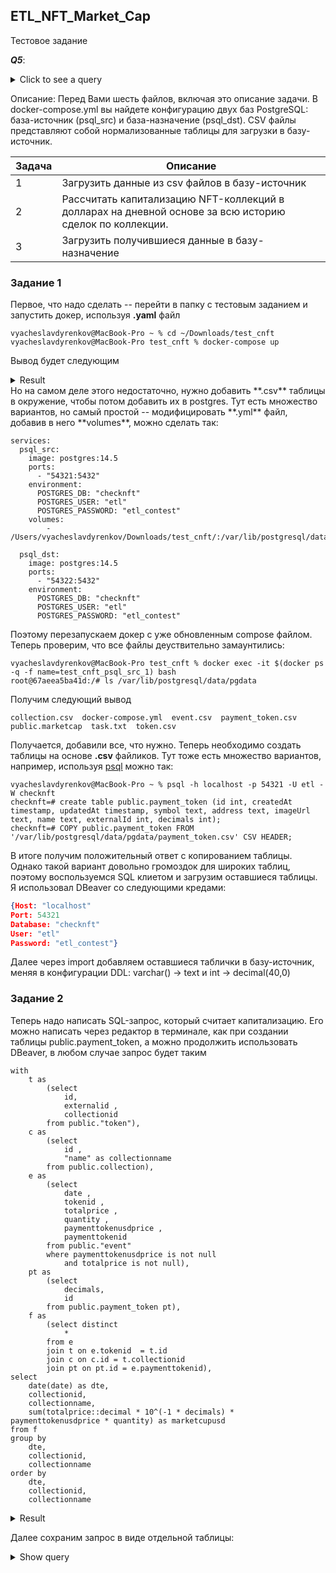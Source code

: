 ## ETL_NFT_Market_Cap

Тестовое задание

***Q5***:
<details> 
    <summary markdown="span">Click to see a query</summary>

```bigquery
WITH
  session_time_distr AS (
  SELECT
    TIMESTAMP_DIFF(finish_at, starts_at, minute) AS session_time,
    COUNT(*) AS cnt_session_time
  FROM
    `sixth-firmament-337908.homework_tier.sessions_inactivity_mart`
  GROUP BY
    session_time ),
  session_time_distr_with_proportion AS (
  SELECT
    *,
    cnt_session_time / SUM(cnt_session_time) OVER() AS proportion
  FROM
    session_time_distr )
SELECT
  *,
  SUM(proportion) OVER(ORDER BY session_time ASC) AS cum_distr_session_time
FROM
  session_time_distr_with_proportion
```

</details>

Описание:   Перед Вами шесть файлов, включая это описание задачи. В docker-compose.yml вы найдете конфигурацию
            двух баз PostgreSQL: база-источник (psql_src) и база-назначение (psql_dst). CSV файлы представляют собой
            нормализованные таблицы для загрузки в базу-источник.

| Задача      | Описание |
| ----------- | ----------- |
| 1      | Загрузить данные из csv файлов в базу-источник       |
| 2   | Рассчитать капитализацию NFT-коллекций в долларах на дневной основе за всю историю сделок по коллекции.        |
| 3 |Загрузить получившиеся данные в базу-назначение |

### Задание 1

Первое, что надо сделать -- перейти в папку с тестовым заданием и запустить докер, используя **.yaml** файл

```shell script
vyacheslavdyrenkov@MacBook-Pro ~ % cd ~/Downloads/test_cnft
vyacheslavdyrenkov@MacBook-Pro test_cnft % docker-compose up                  
```
Вывод будет следующим
<details> 
    <summary markdown="span">Result</summary>
```shell script
Starting test_cnft_psql_src_1 ... done
Starting test_cnft_psql_dst_1 ... done
Attaching to test_cnft_psql_dst_1, test_cnft_psql_src_1
psql_dst_1  | 
psql_dst_1  | PostgreSQL Database directory appears to contain a database; Skipping initialization
psql_dst_1  | 
psql_dst_1  | 2022-09-13 21:22:06.936 UTC [1] LOG:  starting PostgreSQL 14.5 (Debian 14.5-1.pgdg110+1) on x86_64-pc-linux-gnu, compiled by gcc (Debian 10.2.1-6) 10.2.1 20210110, 64-bit
psql_dst_1  | 2022-09-13 21:22:06.936 UTC [1] LOG:  listening on IPv4 address "0.0.0.0", port 5432
psql_dst_1  | 2022-09-13 21:22:06.936 UTC [1] LOG:  listening on IPv6 address "::", port 5432
psql_dst_1  | 2022-09-13 21:22:06.939 UTC [1] LOG:  listening on Unix socket "/var/run/postgresql/.s.PGSQL.5432"
psql_dst_1  | 2022-09-13 21:22:06.945 UTC [26] LOG:  database system was interrupted; last known up at 2022-09-13 21:20:10 UTC
psql_src_1  | 
psql_src_1  | PostgreSQL Database directory appears to contain a database; Skipping initialization
psql_src_1  | 
psql_src_1  | 2022-09-13 21:22:06.980 UTC [1] LOG:  starting PostgreSQL 14.5 (Debian 14.5-1.pgdg110+1) on x86_64-pc-linux-gnu, compiled by gcc (Debian 10.2.1-6) 10.2.1 20210110, 64-bit
psql_src_1  | 2022-09-13 21:22:06.981 UTC [1] LOG:  listening on IPv4 address "0.0.0.0", port 5432
psql_src_1  | 2022-09-13 21:22:06.981 UTC [1] LOG:  listening on IPv6 address "::", port 5432
psql_src_1  | 2022-09-13 21:22:06.984 UTC [1] LOG:  listening on Unix socket "/var/run/postgresql/.s.PGSQL.5432"
psql_src_1  | 2022-09-13 21:22:06.990 UTC [26] LOG:  database system was interrupted; last known up at 2022-09-13 21:20:10 UTC
psql_dst_1  | 2022-09-13 21:22:07.121 UTC [26] LOG:  database system was not properly shut down; automatic recovery in progress
psql_dst_1  | 2022-09-13 21:22:07.123 UTC [26] LOG:  redo starts at 0/1727BA8
psql_dst_1  | 2022-09-13 21:22:07.123 UTC [26] LOG:  invalid record length at 0/1727BE0: wanted 24, got 0
psql_dst_1  | 2022-09-13 21:22:07.123 UTC [26] LOG:  redo done at 0/1727BA8 system usage: CPU: user: 0.00 s, system: 0.00 s, elapsed: 0.00 s
psql_dst_1  | 2022-09-13 21:22:07.132 UTC [1] LOG:  database system is ready to accept connections
psql_src_1  | 2022-09-13 21:22:07.151 UTC [26] LOG:  database system was not properly shut down; automatic recovery in progress
psql_src_1  | 2022-09-13 21:22:07.154 UTC [26] LOG:  redo starts at 0/93D8BC8
psql_src_1  | 2022-09-13 21:22:07.154 UTC [26] LOG:  invalid record length at 0/93D8C00: wanted 24, got 0
psql_src_1  | 2022-09-13 21:22:07.154 UTC [26] LOG:  redo done at 0/93D8BC8 system usage: CPU: user: 0.00 s, system: 0.00 s, elapsed: 0.00 s
psql_src_1  | 2022-09-13 21:22:07.162 UTC [1] LOG:  database system is ready to accept connections
```
</details>
Но на самом деле этого недостаточно, нужно добавить **.csv** таблицы в окружение, чтобы потом добавить их в postgres.
Тут есть множество вариантов, но самый простой -- модифицировать **.yml** файл, добавив в него **volumes**, можно сделать так:

```shell script 
services:
  psql_src:
    image: postgres:14.5
    ports:
      - "54321:5432"
    environment:
      POSTGRES_DB: "checknft"
      POSTGRES_USER: "etl"
      POSTGRES_PASSWORD: "etl_contest"
    volumes:
        - /Users/vyacheslavdyrenkov/Downloads/test_cnft/:/var/lib/postgresql/data/pgdata

  psql_dst:
    image: postgres:14.5
    ports:
      - "54322:5432"
    environment:
      POSTGRES_DB: "checknft"
      POSTGRES_USER: "etl"
      POSTGRES_PASSWORD: "etl_contest"
```
Поэтому перезапускаем докер с уже обновленным compose файлом. Теперь проверим, что все файлы деуствительно замаунтились:

```shell script 
vyacheslavdyrenkov@MacBook-Pro test_cnft % docker exec -it $(docker ps -q -f name=test_cnft_psql_src_1) bash
root@67aeea5ba41d:/# ls /var/lib/postgresql/data/pgdata
```
Получим следующий вывод
```text
collection.csv	docker-compose.yml  event.csv  payment_token.csv  public.marketcap  task.txt  token.csv
```
Получается, добавили все, что нужно. Теперь необходимо создать таблицы на основе **.csv** файликов. Тут тоже есть множество вариантов, например, используя [psql](https://hub.docker.com/_/postgres/) можно так:
```
vyacheslavdyrenkov@MacBook-Pro ~ % psql -h localhost -p 54321 -U etl -W checknft 
checknft=# create table public.payment_token (id int, createdAt timestamp, updatedAt timestamp, symbol text, address text, imageUrl text, name text, externalId int, decimals int);
checknft=# COPY public.payment_token FROM '/var/lib/postgresql/data/pgdata/payment_token.csv' CSV HEADER;
```
В итоге получим положительный ответ с копированием таблицы. Однако такой вариант довольно громоздок для широких таблиц, поэтому воспользуемся SQL клиетом и загрузим оставшиеся таблицы.
Я использовал DBeaver со следующими кредами:
```json
{Host: "localhost"
Port: 54321
Database: "checknft"
User: "etl"
Password: "etl_contest"}
```
Далее через import добавляем оставшиеся таблички в базу-источник, меняя в конфигурации DDL: varchar() -> text и int -> decimal(40,0)
### Задание 2

Теперь надо написать SQL-запрос, который считает капитализацию. Его можно написать через редактор в терминале, как при создании таблицы public.payment_token, а можно продолжить использовать DBeaver, в любом случае запрос будет таким
```bigquery
with 
	t as 
		(select
			id,
			externalid ,
			collectionid
		from public."token"),
	c as 
		(select 
			id ,
			"name" as collectionname
		from public.collection),
	e as 
		(select
			date ,
			tokenid ,
			totalprice ,
			quantity ,
			paymenttokenusdprice ,
			paymenttokenid
		from public."event"
		where paymenttokenusdprice is not null 
			and totalprice is not null),
	pt as 
		(select 
			decimals,
			id
		from public.payment_token pt),
	f as 
		(select distinct
			*
		from e 
		join t on e.tokenid  = t.id
		join c on c.id = t.collectionid 
		join pt on pt.id = e.paymenttokenid),
select 
	date(date) as dte,
	collectionid,
	collectionname,
	sum(totalprice::decimal * 10^(-1 * decimals) * paymenttokenusdprice * quantity) as marketcupusd
from f 
group by 
	dte,
	collectionid,
	collectionname
order by 
	dte,
	collectionid,
	collectionname
```
<details> 
    <summary markdown="span">Result</summary>
| dte      | collectionid | collectionname | marketcupusd |
| ----------- | ----------- |  ----------- |  ----------- |
| 2021-04-30 |	504 |	BoredApeYachtClub |	439.4616796875 |
| 2021-05-01 |	504 |	BoredApeYachtClub |	1416200.7639675112 |
| 2021-05-02 |	504 |	BoredApeYachtClub |	4256964.595747707 |
| 2021-05-03 |	504 |	BoredApeYachtClub |	3483298.6952427668 |
| 2021-05-04 |	504 |	BoredApeYachtClub |	1161874.9830673 |
| 2021-05-05 |	504 |	BoredApeYachtClub |	611240.0362086919 |
| 2021-05-06 |	504 |	BoredApeYachtClub |	529984.9787216347 |
| 2021-05-07 |	504 |	BoredApeYachtClub |	331013.49038239766 |
| 2021-05-08 |	504 |	BoredApeYachtClub |	271969.5717960205 |
| 2021-05-09 |	504 |	BoredApeYachtClub |	373938.1253493166 |
| 2021-05-10 |	504 |	BoredApeYachtClub |	154623.78616596683 |
| ... | ... | ... | ... | ...|
</details>

Далее сохраним запрос в виде отдельной таблицы: 

<details> 
    <summary markdown="span">Show query</summary>
```bigquery
with 
	t as 
		(select
			id,
			externalid ,
			collectionid
		from public."token"),
	c as 
		(select 
			id ,
			"name" as collectionname
		from public.collection),
	e as 
		(select
			date ,
			tokenid ,
			totalprice ,
			quantity ,
			paymenttokenusdprice ,
			paymenttokenid
		from public."event"
		where paymenttokenusdprice is not null 
			and totalprice is not null),
	pt as 
		(select 
			decimals,
			id
		from public.payment_token pt),
	f as 
		(select distinct
			*
		from e 
		join t on e.tokenid  = t.id
		join c on c.id = t.collectionid 
		join pt on pt.id = e.paymenttokenid),
	res as 
		(select 
			date(date) as dte,
			collectionid,
			collectionname,
			sum(totalprice::decimal * 10^(-1 * decimals) * paymenttokenusdprice * quantity) as marketcupusd
		from f 
		group by 
			dte,
			collectionid,
			collectionname
		order by 
			dte,
			collectionid,
			collectionname)

SELECT
	*
INTO TABLE public.marketcap
FROM
    res
```
</details>

### Задание 3

Остался последний шаг -- загрузить полученный результат в базу-назначение.
Как вариант можно сделать так
```shell script
vyacheslavdyrenkov@MacBook-Pro test_cnft % PGPASSWORD="etl_contest" pg_dump -h localhost -p 54321 -U etl -d checknft -t public.marketcap > public.marketcap
vyacheslavdyrenkov@MacBook-Pro test_cnft % PGPASSWORD="etl_contest" psql -h localhost -p 54322 -U etl -d checknft -f public.marketcap 
```

Теперь проверим, что все действительно работает
```shell script 
vyacheslavdyrenkov@MacBook-Pro psql -h localhost -p 54322 -U etl -W checknft 
checknft=# select * from public.marketcap
```
Видим, что таблица появилась.

